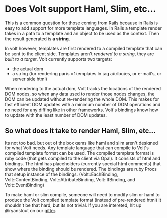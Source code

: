 # Does Volt support Haml, Slim, etc...

This is a common question for those coming from Rails because in Rails is easy to add support for more template languages.  In Rails a template render takes in a path to a template and an object to be used as the context.  Then the result generated is **a string**.

In volt however, templates are first rendered to a compiled template that can be sent to the client side.  Templates aren't _rendered to a string_, they are _built to a target_.  Volt currently supports two targets:

- the actual dom
- a string (for rendering parts of templates in tag attributes, or e-mail's, or server side html)

When rendering to the actual dom, Volt tracks the locations of the rendered DOM nodes, so when any data used to render those nodes changes, the DOM can be updated without re-rendering the whole DOM.  This makes for fast efficient DOM updates with a minimum number of DOM operations and no need for any diffing like in other frameworks.  Volt's bindings know how to update with the least number of DOM updates.

## So what does it take to render Haml, Slim, etc...

Its not too bad, but out of the box gems like haml and slim aren't designed for what Volt needs. Any template language that can compile to Volt's compiled template format can be used.  The compiled template format is ruby code (that gets compiled to the client via Opal).  It consists of html and bindings.  The html has placeholders (currently special html comments) that show where the binding should be rendered.  The bindings are ruby Procs that setup instance of the bindings.  (Volt::EachBinding, Volt::ContentBinding, Volt::AttributeBinding, Volt::IfBinding, and Volt::EventBinding)

To make haml or slim compile, someone will need to modify slim or haml to produce the Volt compiled template format (instead of pre-rendered html)  It shouldn't be that hard, but its not trivial.  If you are intereted, hit up @ryanstout on our [gitter](https://gitter.im/voltrb/volt).
